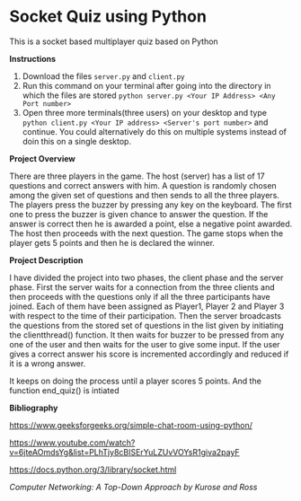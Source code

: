 # Socket Quiz using Python

This is a socket based multiplayer quiz based on Python

**Instructions**

1. Download the files `server.py` and `client.py`
2. Run this command on your terminal after going into the directory in which the files are stored `python server.py <Your IP Address> <Any Port number>`
3. Open three more terminals(three users) on your desktop and type `python client.py <Your IP address> <Server's port number>` and continue. You could alternatively do this on multiple systems instead of doin this on a single desktop.


**Project Overview**

There are three players in the game. The host (server) has a list of 17 questions and correct answers with him. A question is randomly chosen among the given set of questions and then sends to all the three players. The players press the buzzer by pressing any key on the keyboard. The first one to press the buzzer is given chance to answer the question. If the answer is correct then he is awarded a point, else a negative point awarded. The host then proceeds with the next question. The game stops when the player gets 5 points and then he is declared the winner.


**Project Description**

I have divided the project into two phases, the client phase and the server phase. First the server waits for a connection from the three clients and then proceeds with the questions only if all the three participants have joined. Each of them have been assigned as Player1, Player 2 and Player 3 with respect to the time of their participation. Then the server broadcasts the questions from the stored set of questions in the list given by initiating the clientthread() function. It then waits for buzzer to be pressed from any one of the user and then waits for the user to give some input. If the user gives a correct answer his score is incremented accordingly and reduced if it is a wrong answer.

It keeps on doing the process until a player scores 5 points. And the function end_quiz() is intiated


**Bibliography**

https://www.geeksforgeeks.org/simple-chat-room-using-python/

https://www.youtube.com/watch?v=6jteAOmdsYg&list=PLhTjy8cBISErYuLZUvVOYsR1giva2payF

https://docs.python.org/3/library/socket.html

*Computer Networking: A Top-Down Approach by Kurose and Ross*
